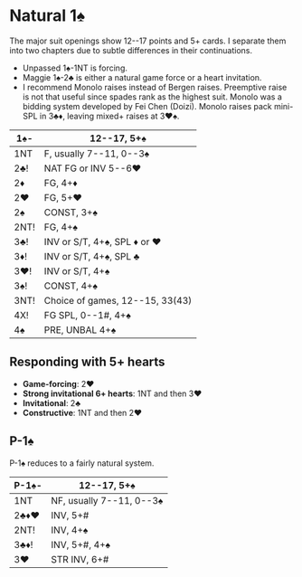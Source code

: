 # Natural 1♠

The major suit openings show 12--17 points and 5+ cards.  I separate them into
two chapters due to subtle differences in their continuations.

- Unpassed 1♠-1NT is forcing.
- Maggie 1♠-2♣ is either a natural game force or a heart invitation.
- I recommend Monolo raises instead of Bergen raises.  Preemptive raise is not
  that useful since spades rank as the highest suit.  Monolo was a bidding
  system developed by Fei Chen (Doizi).  Monolo raises pack mini-SPL in
  3♣♦, leaving mixed+ raises at 3♥♠.

| 1♠-  | 12--17, 5+♠ |
|------|-------------|
| 1NT  | F, usually 7--11, 0--3♠
| 2♣!  | NAT FG or INV 5--6♥
| 2♦   | FG, 4+♦
| 2♥   | FG, 5+♥
| 2♠   | CONST, 3+♠
| 2NT! | FG, 4+♠
| 3♣!  | INV or S/T, 4+♠, SPL ♦ or ♥
| 3♦!  | INV or S/T, 4+♠, SPL ♣
| 3♥!  | INV or S/T, 4+♠
| 3♠!  | CONST, 4+♠
| 3NT! | Choice of games, 12--15, 33(43)
| 4X!  | FG SPL, 0--1#, 4+♠
| 4♠   | PRE, UNBAL 4+♠

## Responding with 5+ hearts

- **Game-forcing**: 2♥
- **Strong invitational 6+ hearts**: 1NT and then 3♥
- **Invitational**: 2♣
- **Constructive**: 1NT and then 2♥

## P-1♠

P-1♠ reduces to a fairly natural system.

| P-1♠- | 12--17, 5+♠ |
|-------|-------------|
| 1NT   | NF, usually 7--11, 0--3♠
| 2♣♦♥  | INV, 5+#
| 2NT!  | INV, 4+♠
| 3♣♦!  | INV, 5+#, 4+♠
| 3♥    | STR INV, 6+#